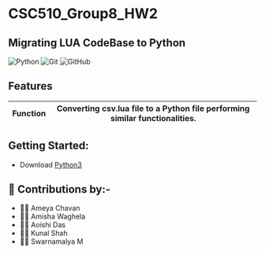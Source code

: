 
# CSC510_Group8_HW2
## Migrating LUA CodeBase to Python 
![Python](https://img.shields.io/badge/python-3670A0?style=for-the-badge&logo=python&logoColor=ffdd54) ![Git](https://img.shields.io/badge/git-%23F05033.svg?style=for-the-badge&logo=git&logoColor=white) ![GitHub](https://img.shields.io/badge/github-%23121011.svg?style=for-the-badge&logo=github&logoColor=white)



##  Features
| Function      |Converting csv.lua file to a Python file performing similar functionalities.   |
| ------------- |:-------------:|


## Getting Started:


- Download [Python3](https://www.python.org/downloads/) 


## 🤝 Contributions by:-
- 👨‍💻 Ameya Chavan
- 👩‍💻 Amisha Waghela
- 👩‍💻 Aoishi Das
- 👨‍💻 Kunal Shah
- 👩‍💻 Swarnamalya M

